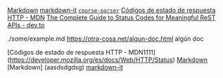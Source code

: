 [Markdown](https://es.wikipedia.org/wiki/Markdown)
 [markdown-it](https://github.com/markdown-it/markdown-it)
 [`course-parser`](https://github.com/Laboratoria/course-parser)
[Códigos de estado de respuesta HTTP - MDN](https://developer.mozilla.org/es/docs/Web/HTTP/Status)
[The Complete Guide to Status Codes for Meaningful ReST APIs - dev.to](https://dev.to/khaosdoctor/the-complete-guide-to-status-codes-for-meaningful-rest-apis-1-5c5)

./some/example.md https://otra-cosa.net/algun-doc.html algún doc

[Códigos de estado de respuesta HTTP - MDN1111]            (https://developer.mozilla.org/es/docs/Web/HTTP/Status)
[Markdown](https://es.wikipedia.org/wikhhhhhhhhhhhi/Markdown)
[Markdown]                 (aasdsdgdsg)
[markdown-it](https://github.com/markdown-it/markdown-it)